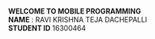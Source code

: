 <br>**WELCOME TO MOBILE PROGRAMMING** <br/>
**NAME** : RAVI KRISHNA TEJA DACHEPALLI<br/>
**STUDENT ID** 16300464
